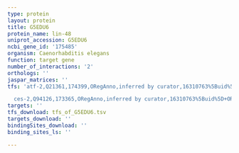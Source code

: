 ```yaml
---
type: protein
layout: protein
title: G5EDU6
protein_name: lin-48
uniprot_accession: G5EDU6
ncbi_gene_id: '175485'
organism: Caenorhabditis elegans
function: target gene
number_of_interactions: '2'
orthologs: ''
jaspar_matrices: ''
tfs: 'atf-2,Q21361,174399,ORegAnno,inferred by curator,16310763%5Buid%5D+OR+26578589%5Buid%5D,Yes

  ces-2,Q94126,173365,ORegAnno,inferred by curator,16310763%5Buid%5D+OR+26578589%5Buid%5D,Yes'
targets: ''
tfs_download: tfs_of_G5EDU6.tsv
targets_download: ''
bindingSites_download: ''
binding_sites_ls: ''

---
```

